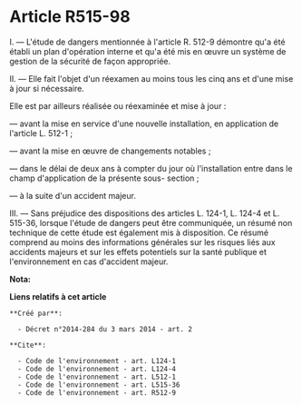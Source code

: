 # Article R515-98

I. ― L'étude de dangers mentionnée à l'article R. 512-9 démontre qu'a été établi un plan d'opération interne et qu'a été mis
en œuvre un système de gestion de la sécurité de façon appropriée. 

II. ― Elle fait l'objet d'un réexamen au moins tous les cinq ans et d'une mise à jour si nécessaire. 

Elle est par ailleurs réalisée ou réexaminée et mise à jour : 

― avant la mise en service d'une nouvelle installation, en application de l'article L. 512-1 ; 

― avant la mise en œuvre de changements notables ; 

― dans le délai de deux ans à compter du jour où l'installation entre dans le champ d'application de la présente sous-
section ; 

― à la suite d'un accident majeur. 

III. ― Sans préjudice des dispositions des articles L. 124-1, L. 124-4 et L. 515-36, lorsque l'étude de dangers peut être
communiquée, un résumé non technique de cette étude est également mis à disposition. Ce résumé comprend au moins des
informations générales sur les risques liés aux accidents majeurs et sur les effets potentiels sur la santé publique et
l'environnement en cas d'accident majeur.

**Nota:**



**Liens relatifs à cet article**

	**Créé par**:

	  - Décret n°2014-284 du 3 mars 2014 - art. 2

	**Cite**:

	  - Code de l'environnement - art. L124-1
	  - Code de l'environnement - art. L124-4
	  - Code de l'environnement - art. L512-1
	  - Code de l'environnement - art. L515-36
	  - Code de l'environnement - art. R512-9
